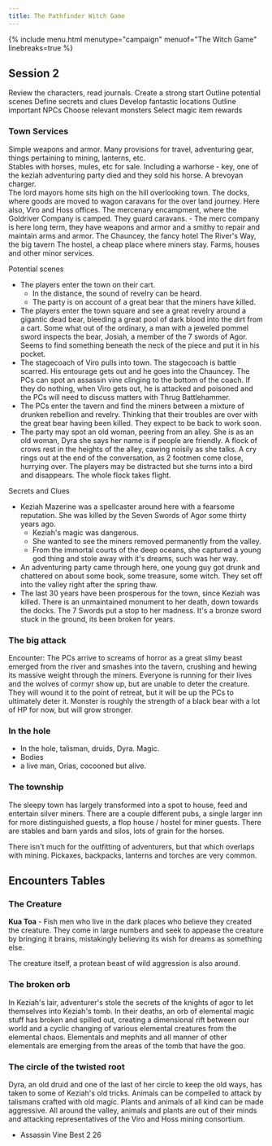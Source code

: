 ```yaml
---
title: The Pathfinder Witch Game
---
```


{% include menu.html menutype="campaign" menuof="The Witch Game"  linebreaks=true %}


## Session 2
Review the characters, read journals.
Create a strong start
Outline potential scenes
Define secrets and clues
Develop fantastic locations
Outline important NPCs
Choose relevant monsters
Select magic item rewards

### Town Services
Simple weapons and armor.
Many provisions for travel, adventuring gear, things pertaining to mining, lanterns, etc.  
Stables with horses, mules, etc for sale. Including a warhorse - key, one of the keziah adventuring party died and they sold his horse. A brevoyan charger.  
The lord mayors home sits high on the hill overlooking town.
The docks, where goods are moved to wagon caravans for the over land journey. Here also, Viro and Hoss offices.
The mercenary encampment, where the Goldriver Company is camped. They guard caravans.
    - The merc company is here long term, they have weapons and armor and a smithy to repair and maintain arms and armor.
The Chauncey, the fancy hotel
The River's Way, the big tavern
The hostel, a cheap place where miners stay.
Farms, houses and other minor services.

Potential scenes
* The players enter the town on their cart.
  * In the distance, the sound of revelry can be heard.
  * The party is on account of a great bear that the miners have killed.
* The players enter the town square and see a great revelry around a gigantic dead bear, bleeding a great pool of dark blood into the dirt from a cart. Some what out of the ordinary, a man with a jeweled pommel sword inspects the bear, Josiah, a member of the 7 swords of Agor. Seems to find something beneath the neck of the piece and put it in his pocket.
* The stagecoach of Viro pulls into town. The stagecoach is battle scarred. His entourage gets out and he goes into the Chauncey. The PCs can spot an assassin vine clinging to the bottom of the coach. If they do nothing, when Viro gets out, he is attacked and poisoned and the PCs will need to discuss matters with Thrug Battlehammer.
* The PCs enter the tavern and find the miners between a mixture of drunken rebellion and revelry. Thinking that their troubles are over with the great bear having been killed. They expect to be back to work soon.
* The party may spot an old woman, peering from an alley. She is as an old woman, Dyra she says her name is if people are friendly. A flock of crows rest in the heights of the alley, cawing noisily as she talks. A cry rings out at the end of the conversation, as 2 footmen come close, hurrying over. The players may be distracted but she turns into a bird and disappears. The whole flock takes flight.

Secrets and Clues
* Keziah Mazerine was a spellcaster around here with a fearsome reputation. She was killed by the Seven Swords of Agor some thirty years ago.
  * Keziah's magic was dangerous.
  * She wanted to see the miners removed permanently from the valley.
  * From the immortal courts of the deep oceans, she captured a young god thing and stole away with it's dreams, such was her way.
* An adventuring party came through here, one young guy got drunk and chattered on about some book, some treasure, some witch. They set off into the valley right after the spring thaw.
* The last 30 years have been prosperous for the town, since Keziah was killed. There is an unmaintained monument to her death, down towards the docks. The 7 Swords put a stop to her madness. It's a bronze sword stuck in the ground, its been broken for years.


### The big attack
Encounter: The PCs arrive to screams of horror as a great slimy beast emerged from the river and smashes into the tavern, crushing and hewing its massive weight through the miners. Everyone is running for their lives and the wolves of cormyr show up, but are unable to deter the creature. They will wound it to the point of retreat, but it will be up the PCs to ultimately deter it. 
Monster is roughly the strength of a black bear with a lot of HP for now, but will grow stronger.

### In the hole
- In the hole, talisman, druids, Dyra. Magic.
- Bodies
- a live man, Orias, cocooned but alive.

### The township
The sleepy town has largely transformed into a spot to house, feed and entertain silver miners. There are a couple different pubs, a single larger inn for more distinguished guests, a flop house / hostel for miner guests. There are stables and barn yards and silos, lots of grain for the horses.

There isn't much for the outfitting of adventurers, but that which overlaps with mining. Pickaxes, backpacks, lanterns and torches are very common. 

## Encounters Tables

### The Creature
**Kua Toa** - Fish men who live in the dark places who believe they created the creature. They come in large numbers and seek to appease the creature by bringing it brains, mistakingly believing its wish for dreams as something else.

The creature itself, a protean beast of wild aggression is also around.

### The broken orb
In Keziah's lair, adventurer's stole the secrets of the knights of agor to let themselves into Keziah's tomb. In their deaths, an orb of elemental magic stuff has broken and spilled out, creating a dimensional rift between our world and a cyclic changing of various elemental creatures from the elemental chaos. Elementals and mephits and all manner of other elementals are emerging from the areas of the tomb that have the goo.


### The circle of the twisted root
Dyra, an old druid and one of the last of her circle to keep the old ways, has taken to some of Keziah's old tricks. Animals can be compelled to attack by talismans crafted with old magic. Plants and animals of all kind can be made aggressive. All around the valley, animals and plants are out of their minds and attacking representatives of the Viro and Hoss mining consortium.

* Assassin Vine Best 2 26



